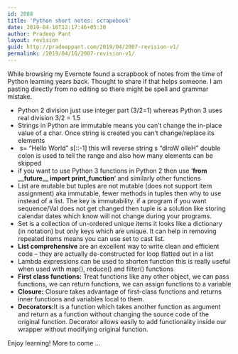 ```yaml
---
id: 2008
title: 'Python short notes: scrapebook'
date: 2019-04-16T12:17:46+05:30
author: Pradeep Pant
layout: revision
guid: http://pradeeppant.com/2019/04/2007-revision-v1/
permalink: /2019/04/16/2007-revision-v1/
---
```

While browsing my Evernote found a scrapbook of notes from the time of Python learning years back. Thought to share if that helps someone. I am pasting directly from <g class="gr_ gr\_351 gr-alert gr\_spell gr\_inline\_cards gr\_run\_anim ContextualSpelling ins-del multiReplace" id="351" data-gr-id="351">no</g> editing so there might be <g class="gr_ gr\_346 gr-alert gr\_gramm gr\_inline\_cards gr\_run\_anim Grammar only-ins replaceWithoutSep" id="346" data-gr-id="346">spell</g> and grammar mistake. 

  * Python 2 division just use integer part (3/2=1) whereas Python 3 uses real division 3/2 = 1.5
  * Strings in Python are immutable means you can&#8217;t change the in-place value of a char. Once string is created you can&#8217;t change/replace its elements
  *  s= &#8220;Hello World&#8221; s[::-1] this will reverse string s &#8220;dlroW olleH&#8221; double colon is used to tell the range and also how many elements can be skipped
  * if you want to use Python 3 functions in Python 2 then use &#8216;**from \_\_future\_\_ import print_function**&#8216; and similarly other functions 
  * List are mutable but tuples are not mutable (does not support item assignment) aka immutable, fewer methods in tuples then why to use instead of a list. The key is immutability. if a program if you want sequence/Val does not get changed then tuple is a solution like storing calendar dates which know will not change during your programs. 
  * Set is a collection of un-ordered unique items it looks like a dictionary (in notation) but only keys which are unique. It can help in removing repeated items means you can use set to cast list.
  * **List comprehensive** are an excellent way to write clean and efficient code &#8211; they are actually de-constructed for loop flatted out in a list
  * Lambda expressions can be used to shorten function this is really useful when used with map(), reduce() and filter() functions
  * **First class functions:** Treat functions like any other object, we can pass functions, we can return functions, we can assign functions to a variable
  * **Closure:** Closure takes advantage of first-class functions and returns inner functions and variables local to them.
  * **Decorators<g class="gr_ gr\_53 gr-alert gr\_gramm gr\_inline\_cards gr\_run\_anim Style replaceWithoutSep" id="53" data-gr-id="53">:</g>**<g class="gr_ gr\_53 gr-alert gr\_gramm gr\_inline\_cards gr\_disable\_anim_appear Style replaceWithoutSep" id="53" data-gr-id="53">It</g> is a function which takes another function as <g class="gr_ gr\_48 gr-alert gr\_gramm gr\_inline\_cards gr\_run\_anim Grammar only-ins replaceWithoutSep" id="48" data-gr-id="48">argument</g> and <g class="gr_ gr\_51 gr-alert gr\_gramm gr\_inline\_cards gr\_run\_anim Grammar multiReplace" id="51" data-gr-id="51">return</g> as a function without changing the source code of the original function. Decorator allows easily to add functionality inside our wrapper without modifying original function.  

Enjoy learning! More to come &#8230;